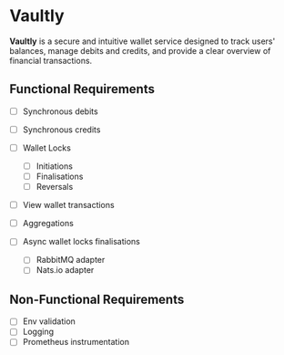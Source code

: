 # Vaultly

**Vaultly** is a secure and intuitive wallet service designed to track users' balances, manage debits and credits, and provide a clear overview of financial transactions.

## Functional Requirements

- [ ] Synchronous debits
- [ ] Synchronous credits
- [ ] Wallet Locks
  - [ ] Initiations
  - [ ] Finalisations
  - [ ] Reversals
- [ ] View wallet transactions
- [ ] Aggregations

- [ ] Async wallet locks finalisations
  - [ ] RabbitMQ adapter
  - [ ] Nats.io adapter

## Non-Functional Requirements

- [ ] Env validation
- [ ] Logging
- [ ] Prometheus instrumentation
